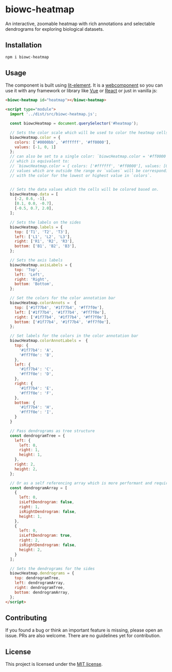 # biowc-heatmap

An interactive, zoomable heatmap with rich annotations and selectable dendrograms for exploring biological datasets.

## Installation

```bash
npm i biowc-heatmap
```

## Usage

The component is built using [lit-element](https://lit.dev/).
It is a [webcomponent](https://www.webcomponents.org/) so you can use it with any framework or library like
[Vue](https://vuejs.org/guide/extras/web-components.html#using-custom-elements-in-vue)
or [React](https://reactjs.org/docs/web-components.html)
or just in vanilla js:

```html
<biowc-heatmap id="heatmap"></biowc-heatmap>

<script type="module">
  import '../dist/src/biowc-heatmap.js';

  const biowcHeatmap = document.querySelector('#heatmap');

  // Sets the color scale which will be used to color the heatmap cells.
  biowcHeatmap.color = {
    colors: ['#0000bb', '#ffffff', '#ff0000'],
    values: [-1, 0, 1]
  };
  // can also be set to a single color: `biowcHeatmap.color = '#ff0000';`
  // which is equivalent to:
  // `biowcHeatmap.color = { colors: ['#ffffff', '#ff0000'], values: [0, 1] };`
  // values which are outside the range ov `values` will be correspondingly colored
  // with the color for the lowest or highest value in `colors`.


  // Sets the data values which the cells will be colored based on.
  biowcHeatmap.data = [
    [-2, 0.6, -1],
    [0.1, 0.0, -0.7],
    [-0.5, 0.7, 2.0],
  ];

  // Sets the labels on the sides
  biowcHeatmap.labels = {
    top: ['T1', 'T2', 'T3'],
    left: ['L1', 'L2', 'L3'],
    right: ['R1', 'R2', 'R3'],
    bottom: ['B1', 'B2', 'B3'],
  };

  // Sets the axis labels
  biowcHeatmap.axisLabels = {
    top: 'Top',
    left: 'Left',
    right: 'Right',
    bottom: 'Bottom',
  };

  // Set the colors for the color annotation bar
  biowcHeatmap.colorAnnots =  {
    top: ['#1f77b4', '#1f77b4', '#ff7f0e'],
    left: ['#1f77b4', '#1f77b4', '#ff7f0e'],
    right: ['#1f77b4', '#1f77b4', '#ff7f0e'],
    bottom: ['#1f77b4', '#1f77b4', '#ff7f0e'],
  };

  // Set labels for the colors in the color annotation bar
  biowcHeatmap.colorAnnotLabels =  {
    top: {
      '#1f77b4': 'A',
      '#ff7f0e': 'B',
    },
    left: {
      '#1f77b4': 'C',
      '#ff7f0e': 'D',
    },
    right: {
      '#1f77b4': 'E',
      '#ff7f0e': 'F',
    },
    bottom: {
      '#1f77b4': 'H',
      '#ff7f0e': 'I',
    }
  }

  // Pass dendrograms as tree structure
  const dendrogramTree = {
    left: {
      left: 0,
      right: 1,
      height: 1,
    },
    right: 2,
    height: 2,
  };

  // Or as a self referencing array which is more performant and required for large datasets
  const dendrogramArray = [
    {
      left: 0,
      isLeftDendrogram: false,
      right: 1,
      isRightDendrogram: false,
      height: 1,
    },
    {
      left: 0,
      isLeftDendrogram: true,
      right: 2,
      isRightDendrogram: false,
      height: 2,
    }
  ];

  // Sets the dendrograms for the sides
  biowcHeatmap.dendrograms = {
    top: dendrogramTree,
    left: dendrogramArray,
    right: dendrogramTree,
    bottom: dendrogramArray,
  };
</script>
```

## Contributing

If you found a bug or think an important feature is missing, please open an issue. PRs are also welcome. There are no guidelines yet for contribution.

## License

This project is licensed under the [MIT license](LICENSE).
